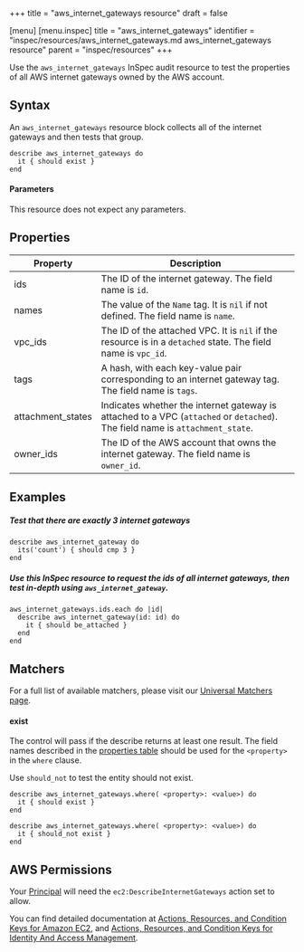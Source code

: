 +++
title = "aws_internet_gateways resource"
draft = false

[menu]
  [menu.inspec]
    title = "aws_internet_gateways"
    identifier = "inspec/resources/aws_internet_gateways.md aws_internet_gateways resource"
    parent = "inspec/resources"
+++


Use the `aws_internet_gateways` InSpec audit resource to test the properties of all AWS internet gateways owned by the AWS account.

## Syntax

An `aws_internet_gateways` resource block collects all of the internet gateways and then tests that group.

    describe aws_internet_gateways do
      it { should exist }
    end 

#### Parameters

This resource does not expect any parameters.

## Properties

|Property            | Description |
| ---                | --- |
|ids                 | The ID of the internet gateway. The field name is `id`.|
|names               | The value of the `Name` tag. It is `nil` if not defined. The field name is `name`.|
|vpc\_ids            | The ID of the attached VPC. It is `nil` if the resource is in a `detached` state. The field name is `vpc_id`.|
|tags                | A hash, with each key-value pair corresponding to an internet gateway tag. The field name is `tags`.|
|attachment\_states  | Indicates whether the internet gateway is attached to a VPC (`attached` or `detached`). The field name is `attachment_state`.|
|owner_ids           | The ID of the AWS account that owns the internet gateway. The field name is `owner_id`. |


## Examples

##### Test that there are exactly 3 internet gateways

    describe aws_internet_gateway do
      its('count') { should cmp 3 }
    end
    
##### Use this InSpec resource to request the ids of all internet gateways, then test in-depth using `aws_internet_gateway`.

    aws_internet_gateways.ids.each do |id|
      describe aws_internet_gateway(id: id) do
        it { should be_attached }
      end
    end
    
    
## Matchers

For a full list of available matchers, please visit our [Universal Matchers page](https://www.inspec.io/docs/reference/matchers/). 

#### exist

The control will pass if the describe returns at least one result.
The field names described in the [properties table](##-properties) should be used for the `<property>` in the `where` clause.

Use `should_not` to test the entity should not exist.

    describe aws_internet_gateways.where( <property>: <value>) do
      it { should exist }
    end
      
    describe aws_internet_gateways.where( <property>: <value>) do
      it { should_not exist }
    end
            
## AWS Permissions

Your [Principal](https://docs.aws.amazon.com/IAM/latest/UserGuide/intro-structure.html#intro-structure-principal) will need the `ec2:DescribeInternetGateways` action set to allow.

You can find detailed documentation at [Actions, Resources, and Condition Keys for Amazon EC2](https://docs.aws.amazon.com/IAM/latest/UserGuide/list_amazonec2.html), and [Actions, Resources, and Condition Keys for Identity And Access Management](https://docs.aws.amazon.com/IAM/latest/UserGuide/list_identityandaccessmanagement.html).
